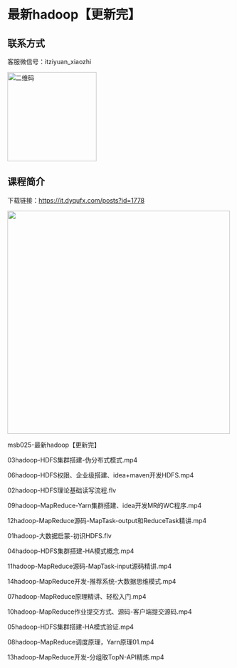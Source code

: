 # 最新hadoop【更新完】

## 联系方式

客服微信号：itziyuan_xiaozhi

<img src="https://ziyuanyun.oss-cn-guangzhou.aliyuncs.com/common/20240614073449/666b82192834a.jpg" width="200" height="200" alt="二维码">

## 课程简介

下载链接：https://it.dyqufx.com/posts?id=1778

<img src="https://ziyuanyun.oss-cn-guangzhou.aliyuncs.com/yun/20240515183532/66448ff439204.jpg" width="500" alt="">

  msb025-最新hadoop【更新完】

 03hadoop-HDFS集群搭建-伪分布式模式.mp4

 06hadoop-HDFS权限、企业级搭建、idea+maven开发HDFS.mp4

 02hadoop-HDFS理论基础读写流程.flv

 09hadoop-MapReduce-Yarn集群搭建、idea开发MR的WC程序.mp4

 12hadoop-MapReduce源码-MapTask-output和ReduceTask精讲.mp4

 01hadoop-大数据启蒙-初识HDFS.flv

 04hadoop-HDFS集群搭建-HA模式概念.mp4

 11hadoop-MapReduce源码-MapTask-input源码精讲.mp4

 14hadoop-MapReduce开发-推荐系统-大数据思维模式.mp4

 07hadoop-MapReduce原理精讲、轻松入门.mp4

 10hadoop-MapReduce作业提交方式、源码-客户端提交源码.mp4

 05hadoop-HDFS集群搭建-HA模式验证.mp4

 08hadoop-MapReduce调度原理，Yarn原理01.mp4

 13hadoop-MapReduce开发-分组取TopN-API精炼.mp4

  